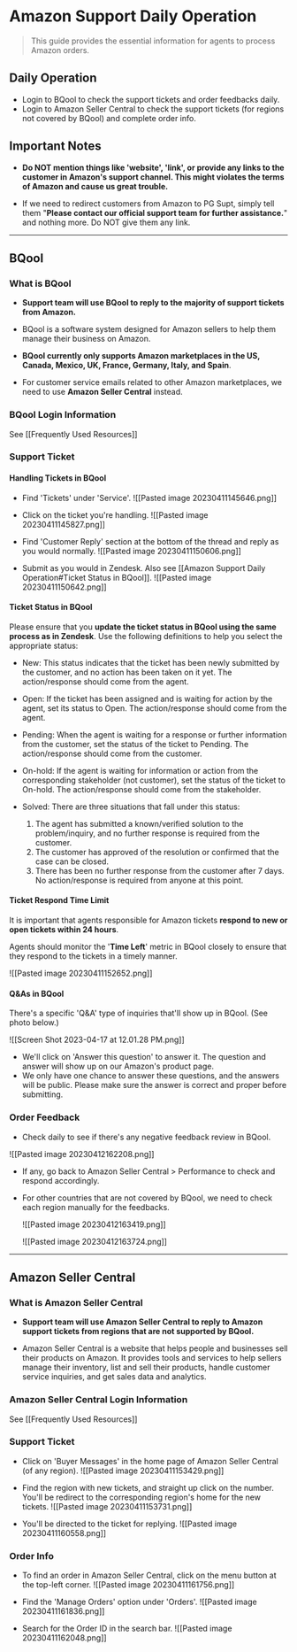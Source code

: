 # Amazon Support Daily Operation
> This guide provides the essential information for agents to process Amazon orders. 

## Daily Operation
- Login to BQool to check the support tickets and order feedbacks daily. 
- Login to Amazon Seller Central to check the support tickets (for regions not covered by BQool) and complete order info.

## Important Notes
- **Do NOT mention things like 'website', 'link', or provide any links to the customer in Amazon's support channel. This might violates the terms of Amazon and cause us great trouble.**

- If we need to redirect customers from Amazon to PG Supt, simply tell them "**Please contact our official support team for further assistance.**" and nothing more. Do NOT give them any link.

---
## BQool
### What is BQool
- **Support team will use BQool to reply to the majority of support tickets from Amazon.**

- BQool is a software system designed for Amazon sellers to help them manage their business on Amazon. 

- **BQool currently only supports Amazon marketplaces in the US, Canada, Mexico, UK, France, Germany, Italy, and Spain**. 

- For customer service emails related to other Amazon marketplaces, we need to use **Amazon Seller Central** instead.

### BQool Login Information
See [[Frequently Used Resources]]

### Support Ticket
#### Handling Tickets in BQool
- Find 'Tickets' under 'Service'.
![[Pasted image 20230411145646.png]]

- Click on the ticket you're handling.
![[Pasted image 20230411145827.png]]

- Find 'Customer Reply' section at the bottom of the thread and reply as you would normally.
![[Pasted image 20230411150606.png]]

- Submit as you would in Zendesk. Also see [[Amazon Support Daily Operation#Ticket Status in BQool]].
![[Pasted image 20230411150642.png]]

#### Ticket Status in BQool
Please ensure that you **update the ticket status in BQool using the same process as in Zendesk**. Use the following definitions to help you select the appropriate status:

-   New: This status indicates that the ticket has been newly submitted by the customer, and no action has been taken on it yet. The action/response should come from the agent.
    
-   Open: If the ticket has been assigned and is waiting for action by the agent, set its status to Open. The action/response should come from the agent.
    
-   Pending: When the agent is waiting for a response or further information from the customer, set the status of the ticket to Pending. The action/response should come from the customer.
    
-   On-hold: If the agent is waiting for information or action from the corresponding stakeholder (not customer), set the status of the ticket to On-hold. The action/response should come from the stakeholder.
    
-   Solved: There are three situations that fall under this status:
    
    1.  The agent has submitted a known/verified solution to the problem/inquiry, and no further response is required from the customer.
    2.  The customer has approved of the resolution or confirmed that the case can be closed.
    3.  There has been no further response from the customer after 7 days. No action/response is required from anyone at this point.

#### Ticket Respond Time Limit
It is important that agents responsible for Amazon tickets **respond to new or open tickets within 24 hours**. 

Agents should monitor the '**Time Left**' metric in BQool closely to ensure that they respond to the tickets in a timely manner.

![[Pasted image 20230411152652.png]]

#### Q&As in BQool
There's a specific 'Q&A' type of inquiries that'll show up in BQool. (See photo below.) 

![[Screen Shot 2023-04-17 at 12.01.28 PM.png]]

- We'll click on 'Answer this question' to answer it. The question and answer will show up on our Amazon's product page. 
- We only have one chance to answer these questions, and the answers will be public. Please make sure the answer is correct and proper before submitting.

### Order Feedback
- Check daily to see if there's any negative feedback review in BQool.

![[Pasted image 20230412162208.png]]

- If any, go back to Amazon Seller Central > Performance to check and respond accordingly.
  
- For other countries that are not covered by BQool, we need to check each region manually for the feedbacks.
  
  ![[Pasted image 20230412163419.png]]
  
  ![[Pasted image 20230412163724.png]]

---
## Amazon Seller Central
### What is Amazon Seller Central
- **Support team will use Amazon Seller Central to reply to Amazon support tickets from regions that are not supported by BQool.**

- Amazon Seller Central is a website that helps people and businesses sell their products on Amazon. It provides tools and services to help sellers manage their inventory, list and sell their products, handle customer service inquiries, and get sales data and analytics.

### Amazon Seller Central Login Information
See [[Frequently Used Resources]]

### Support Ticket
- Click on 'Buyer Messages' in the home page of Amazon Seller Central (of any region).
![[Pasted image 20230411153429.png]]

- Find the region with new tickets, and straight up click on the number. You'll be redirect to the corresponding region's home for the new tickets.
![[Pasted image 20230411153731.png]]

- You'll be directed to the ticket for replying. 
![[Pasted image 20230411160558.png]]


### Order Info
- To find an order in Amazon Seller Central, click on the menu button at the top-left corner.
![[Pasted image 20230411161756.png]]

- Find the 'Manage Orders' option under 'Orders'.
![[Pasted image 20230411161836.png]]

- Search for the Order ID in the search bar. 
![[Pasted image 20230411162048.png]]

